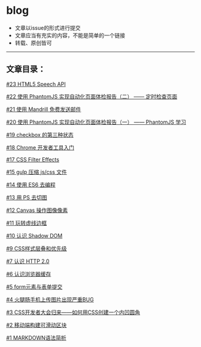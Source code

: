 # blog

* 文章以issue的形式进行提交
* 文章应当有充实的内容，不能是简单的一个链接
* 转载、原创皆可

---------------

## 文章目录：

[#23 HTML5 Speech API](https://github.com/YIXUNFE/blog/issues/23)

[#22 使用 PhantomJS 实现自动化页面体检报告（二） —— 定时检查页面](https://github.com/YIXUNFE/blog/issues/22)

[#21 使用 Mandrill 免费发送邮件](https://github.com/YIXUNFE/blog/issues/21)

[#20 使用 PhantomJS 实现自动化页面体检报告（一） —— PhantomJS 学习](https://github.com/YIXUNFE/blog/issues/20)

[#19 checkbox 的第三种状态](https://github.com/YIXUNFE/blog/issues/19)

[#18 Chrome 开发者工具入门](https://github.com/YIXUNFE/blog/issues/18)

[#17 CSS Filter Effects](https://github.com/YIXUNFE/blog/issues/17)

[#15 gulp 压缩 js/css 文件](https://github.com/YIXUNFE/blog/issues/15)

[#14 使用 ES6 去编程](https://github.com/YIXUNFE/blog/issues/14)

[#13 用 PS 去切图](https://github.com/YIXUNFE/blog/issues/13)

[#12 Canvas 操作图像像素](https://github.com/YIXUNFE/blog/issues/12)

[#11 玩转虚线边框](https://github.com/YIXUNFE/blog/issues/11)

[#10 认识 Shadow DOM](https://github.com/YIXUNFE/blog/issues/10)

[#9 CSS样式层叠和优先级](https://github.com/YIXUNFE/blog/issues/9)

[#7 认识 HTTP 2.0](https://github.com/YIXUNFE/blog/issues/7)

[#6 认识浏览器缓存](https://github.com/YIXUNFE/blog/issues/6)

[#5 form元素与表单提交](https://github.com/YIXUNFE/blog/issues/5)

[#4 火腿肠手机上传图片出现严重BUG](https://github.com/YIXUNFE/blog/issues/4)

[#3 CSS开发者大会归来——如何用CSS创建一个内凹圆角](https://github.com/YIXUNFE/blog/issues/3)

[#2 移动端构建可滑动区块](https://github.com/YIXUNFE/blog/issues/2)

[#1 MARKDOWN语法简析](https://github.com/YIXUNFE/blog/issues/1)
